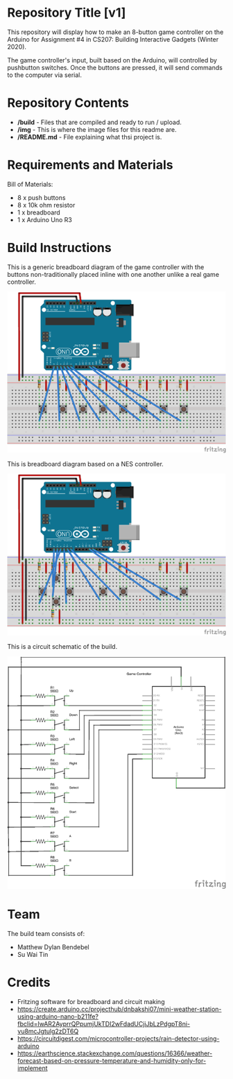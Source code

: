 # Repository Title [v1]

This repository will display how to make an 8-button game controller on the Arduino for Assignment #4 in CS207: Building Interactive Gadgets (Winter 2020).

The game controller's input, built based on the Arduino, will controlled by pushbutton switches. Once the buttons are pressed, it will send commands to the computer via serial.


Repository Contents
============
* **/build** - Files that are compiled and ready to run / upload.
* **/img** - This is where the image files for this readme are.
* **/README.md** - File explaining what thsi project is.


Requirements and Materials
============
Bill of Materials:
* 8 x push buttons
* 8 x 10k ohm resistor
* 1 x breadboard
* 1 x Arduino Uno R3


Build Instructions
==================

This is a generic breadboard diagram of the game controller with the buttons non-traditionally placed inline with one another unlike a real game controller.

![alt text][pic1]

[pic1]: https://github.com/matthewbendebel/8-Button-Game-Controller-/blob/master/img/Breadboard.png

This is breadboard diagram based on a NES controller.

![alt text][pic2]

[pic2]: https://github.com/matthewbendebel/8-Button-Game-Controller-/blob/master/img/Game%20Controller%20Breadboard.png

This is a circuit schematic of the build.

![alt text][pic3]

[pic3]: https://github.com/matthewbendebel/8-Button-Game-Controller-/blob/master/img/Circuit%20Schematic.png




Team
=====
The build team consists of: 
* Matthew Dylan Bendebel 
* Su Wai Tin


Credits
=======
* Fritzing software for breadboard and circuit making
* https://create.arduino.cc/projecthub/dnbakshi07/mini-weather-station-using-arduino-nano-b211fe?fbclid=IwAR2AyprrQPpumjUkTDI2wFdadUCjiJbLzPdgpT8ni-vu8mcJgtulg2zDT6Q
* https://circuitdigest.com/microcontroller-projects/rain-detector-using-arduino
* https://earthscience.stackexchange.com/questions/16366/weather-forecast-based-on-pressure-temperature-and-humidity-only-for-implement
